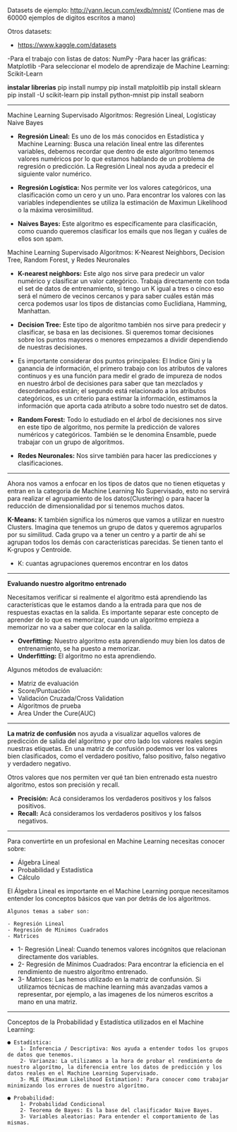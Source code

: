 Datasets de ejemplo: http://yann.lecun.com/exdb/mnist/
(Contiene mas de 60000 ejemplos de digitos escritos a mano)

Otros datasets:
- https://www.kaggle.com/datasets


-Para el trabajo con listas de datos: NumPy
-Para hacer las gráficas: Matplotlib
-Para seleccionar el modelo de aprendizaje de Machine Learning: Scikit-Learn


**instalar librerias**
    pip install numpy
    pip install matploitlib
    pip install sklearn
    pip install -U scikit-learn
    pip install python-mnist
    pip install seaborn

---------------------------------

Machine Learning Supervisado Algoritmos: Regresión Lineal, Logísticay Naive Bayes

  - **Regresión Lineal:** Es uno de los más conocidos en Estadística y Machine Learning: Busca una relación lineal entre las diferentes variables, debemos recordar que dentro de este algoritmo tenemos valores numéricos por lo que estamos hablando de un problema de regresión o predicción. La Regresión Lineal nos ayuda a predecir el siguiente valor numérico.

  - **Regresión Logística:** Nos permite ver los valores categóricos, una clasificación como un cero y un uno. Para encontrar los valores con las variables independientes se utiliza la estimación de Maximun Likelihood o la máxima verosimilitud.

  - **Naives Bayes:** Este algoritmo es específicamente para clasificación, como cuando queremos clasificar los emails que nos llegan y cuáles de ellos son spam.


Machine Learning Supervisado Algoritmos: K-Nearest Neighbors, Decision Tree, Random Forest, y Redes Neuronales

  - **K-nearest neighbors:** Este algo nos sirve para predecir un valor numérico y clasificar un valor categórico. Trabaja directamente con toda el set de datos de entrenamiento, si tengo un K igual a tres o cinco eso será el número de vecinos cercanos y para saber cuáles están más cerca podemos usar los tipos de distancias como Euclidiana, Hamming, Manhattan.

  - **Decision Tree:** Este tipo de algoritmo también nos sirve para predecir y clasificar, se basa en las decisiones. Si queremos tomar decisiones sobre los puntos mayores o menores empezamos a dividir dependiendo de nuestras decisiones.

  - Es importante considerar dos puntos principales: El Indice Gini y la ganancia de información, el primero trabajo con los atributos de valores continuos y es una función para medir el grado de impureza de nodos en nuestro árbol de decisiones para saber que tan mezclados y desordenados están; el segundo está relacionado a los atributos categóricos, es un criterio para estimar la información, estimamos la información que aporta cada atributo a sobre todo nuestro set de datos.

  - **Random Forest:** Todo lo estudiado en el árbol de decisiones nos sirve en este tipo de algoritmo, nos permite la predicción de valores numéricos y categóricos. También se le denomina Ensamble, puede trabajar con un grupo de algoritmos.

  - **Redes Neuronales:** Nos sirve también para hacer las predicciones y clasificaciones.

-----------------------

Ahora nos vamos a enfocar en los tipos de datos que no tienen etiquetas y entran en la categoria de Machine Learning No Supervisado, esto no servirá para realizar el agrupamiento de los datos(Clustering) o para hacer la reducción de dimensionalidad por si tenemos muchos datos.


**K-Means:** K también significa los números que vamos a utilizar en nuestro Clusters. Imagina que tenemos un grupo de datos y queremos agruparlos por su similitud. Cada grupo va a tener un centro y a partir de ahí se agrupan todos los demás con características parecidas. Se tienen tanto el K-grupos y Centroide.
- K: cuantas agrupaciones queremos encontrar en los datos
  
------------------------------

**Evaluando nuestro algoritmo entrenado**


Necesitamos verificar si realmente el algoritmo está aprendiendo las características que le estamos dando a la entrada para que nos de respuestas exactas en la salida. Es importante separar este concepto de aprender de lo que es memorizar, cuando un algoritmo empieza a memorizar no va a saber que colocar en la salida.


- **Overfitting:** Nuestro algoritmo esta aprendiendo muy bien los datos de entrenamiento, se ha puesto a memorizar.
- **Underfitting:** El algoritmo no esta aprendiendo.


Algunos métodos de evaluación:

- Matriz de evaluación
- Score/Puntuación
- Validación Cruzada/Cross Validation
- Algoritmos de prueba
- Area Under the Cure(AUC)

----------------------------------

**La matriz de confusión** nos ayuda a visualizar aquellos valores de predicción de salida del algoritmo y por otro lado los valores reales según nuestras etiquetas. En una matriz de confusión podemos ver los valores bien clasificados, como el verdadero positivo, falso positivo, falso negativo y verdadero negativo.


Otros valores que nos permiten ver qué tan bien entrenado esta nuestro algoritmo, estos son precisión y recall.

- **Precisión:** Acá consideramos los verdaderos positivos y los falsos positivos.
- **Recall:** Acá consideramos los verdaderos positivos y los falsos negativos.

-------------------------

Para convertirte en un profesional en Machine Learning necesitas conocer sobre:

- Álgebra Lineal
- Probabilidad y Estadística
- Cálculo



El Álgebra Lineal es importante en el Machine Learning porque necesitamos entender los conceptos básicos que van por detrás de los algoritmos.

    Algunos temas a saber son:

    - Regresión Lineal
    - Regresión de Mínimos Cuadrados
    - Matrices


- 1- Regresión Lineal: Cuando tenemos valores incógnitos que relacionan directamente dos variables.
- 2- Regresión de Mínimos Cuadrados: Para encontrar la eficiencia en el rendimiento de nuestro algorítmo entrenado.
- 3- Matrices: Las hemos utilizado en la matriz de confunsión. Si utilizamos técnicas de machine learning más avanzadas vamos a representar, por ejemplo, a las imagenes de los números escritos a mano en una matriz.

--------------------

Conceptos de la Probabilidad y Estadística utilizados en el Machine Learning:

	● Estadística:
		1- Inferencia / Descriptiva: Nos ayuda a entender todos los grupos de datos que tenemos.
		2- Varianza: La utilizamos a la hora de probar el rendimiento de nuestro algorítmo, la diferencia entre los datos de predicción y los datos reales en el Machine Learning Supervisado.
		3- MLE (Maximum Likelihood Estimation): Para conocer como trabajar minimizando los errores de nuestro algorítmo.

	● Probabilidad:
		1- Probabilidad Condicional
		2- Teorema de Bayes: Es la base del clasificador Naive Bayes.
		3- Variables aleatorias: Para entender el comportamiento de las mismas.